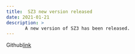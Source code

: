 ```yaml
---
title:  SZ3 new version released
date: 2021-01-21
description: >
       A new version of SZ3 has been released.
---
```


Github<a href="https://github.com/szcompressor/SZ3">link</a>
